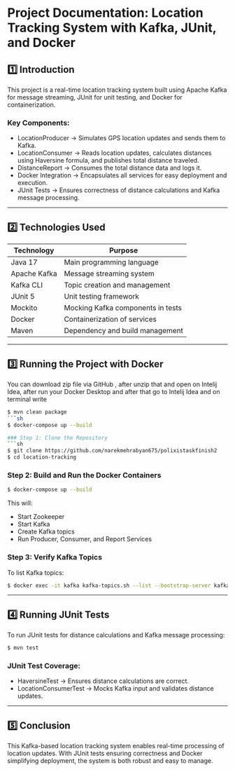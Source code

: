 # Project Documentation: Location Tracking System with Kafka, JUnit, and Docker

## 1️⃣ Introduction  
This project is a real-time location tracking system built using Apache Kafka for message streaming, JUnit for unit testing, and Docker for containerization.  

### Key Components:
- LocationProducer → Simulates GPS location updates and sends them to Kafka.
- LocationConsumer → Reads location updates, calculates distances using Haversine formula, and publishes total distance traveled.
- DistanceReport → Consumes the total distance data and logs it.
- Docker Integration → Encapsulates all services for easy deployment and execution.
- JUnit Tests → Ensures correctness of distance calculations and Kafka message processing.

---

## 2️⃣ Technologies Used
| Technology         | Purpose |
|-------------------|---------|
| Java 17       | Main programming language |
| Apache Kafka  | Message streaming system |
| Kafka CLI     | Topic creation and management |
| JUnit 5       | Unit testing framework |
| Mockito       | Mocking Kafka components in tests |
| Docker        | Containerization of services |
| Maven         | Dependency and build management |

---

## 3️⃣ Running the Project with Docker

You can download zip file via GitHub , after unzip that and open on Intelij Idea, after run your Docker Desktop and after that go to Intelij Idea and on terminal write 
```sh
$ mvn clean package
```sh
$ docker-compose up --build

### Step 1: Clone the Repository
```sh
$ git clone https://github.com/narekmehrabyan675/polixistaskfinish2
$ cd location-tracking
```

### Step 2: Build and Run the Docker Containers
```sh
$ docker-compose up --build
```
This will:
- Start Zookeeper  
- Start Kafka  
- Create Kafka topics  
- Run Producer, Consumer, and Report Services  

### Step 3: Verify Kafka Topics
To list Kafka topics:
```sh
$ docker exec -it kafka kafka-topics.sh --list --bootstrap-server kafka:9092
```

---

## 4️⃣ Running JUnit Tests
To run JUnit tests for distance calculations and Kafka message processing:
```sh
$ mvn test
```

### JUnit Test Coverage:
- HaversineTest → Ensures distance calculations are correct.
- LocationConsumerTest → Mocks Kafka input and validates distance updates.

---

## 5️⃣ Conclusion
This Kafka-based location tracking system enables real-time processing of location updates. With JUnit tests ensuring correctness and Docker simplifying deployment, the system is both robust and easy to manage.

